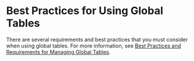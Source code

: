 # Best Practices for Using Global Tables<a name="bp-global-tables"></a>

 There are several requirements and best practices that you must consider when using global tables\. For more information, see [Best Practices and Requirements for Managing Global Tables](V2globaltables_reqs_bestpractices.md)\. 
